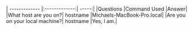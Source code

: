 | ------------- |:-------------:| -----:|
|Questions |Command Used |Answer|
|What host are you on?| hostname |Michaels-MacBook-Pro.local|
|Are you on your local machine?| hostname |Yes, I am.|

